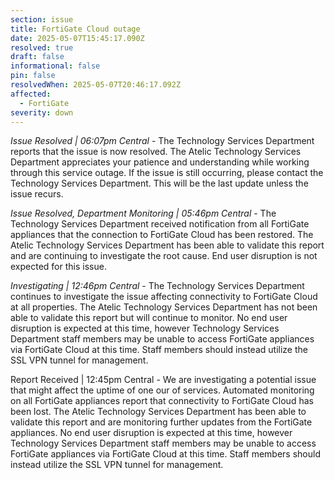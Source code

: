 ```yaml
---
section: issue
title: FortiGate Cloud outage
date: 2025-05-07T15:45:17.090Z
resolved: true
draft: false
informational: false
pin: false
resolvedWhen: 2025-05-07T20:46:17.092Z
affected:
  - FortiGate
severity: down
---
```

*Issue Resolved | 06:07pm Central* - The Technology Services Department reports that the issue is now resolved. The Atelic Technology Services Department appreciates your patience and understanding while working through this service outage. If the issue is still occurring, please contact the Technology Services Department. This will be the last update unless the issue recurs.

*Issue Resolved, Department Monitoring | 05:46pm Central* - The Technology Services Department received notification from all FortiGate appliances that the connection to FortiGate Cloud has been restored. The Atelic Technology Services Department has been able to validate this report and are continuing to investigate the root cause. End user disruption is not expected for this issue.

*Investigating | 12:46pm Central* - The Technology Services Department continues to investigate the issue affecting connectivity to FortiGate Cloud at all properties. The Atelic Technology Services Department has not been able to validate this report but will continue to monitor. No end user disruption is expected at this time, however Technology Services Department staff members may be unable to access FortiGate appliances via FortiGate Cloud at this time. Staff members should instead utilize the SSL VPN tunnel for management.

Report Received | 12:45pm Central - We are investigating a potential issue that might affect the uptime of one our of services. Automated monitoring on all FortiGate appliances report that connectivity to FortiGate Cloud has been lost. The Atelic Technology Services Department has been able to validate this report and are monitoring further updates from the FortiGate appliances. No end user disruption is expected at this time, however Technology Services Department staff members may be unable to access FortiGate appliances via FortiGate Cloud at this time. Staff members should instead utilize the SSL VPN tunnel for management.